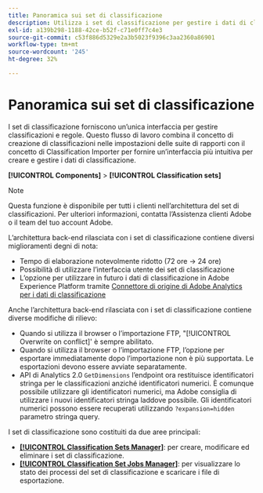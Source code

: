 ```yaml
---
title: Panoramica sui set di classificazione
description: Utilizza i set di classificazione per gestire i dati di classificazione.
exl-id: a139b298-1188-42ce-b52f-c71e0ff7c4e3
source-git-commit: c53f886d5329e2a3b5023f9396c3aa2360a86901
workflow-type: tm+mt
source-wordcount: '245'
ht-degree: 32%

---
```


# Panoramica sui set di classificazione

I set di classificazione forniscono un’unica interfaccia per gestire classificazioni e regole. Questo flusso di lavoro combina il concetto di creazione di classificazioni nelle impostazioni delle suite di rapporti con il concetto di Classification Importer per fornire un’interfaccia più intuitiva per creare e gestire i dati di classificazione.

**[!UICONTROL Components]** > **[!UICONTROL Classification sets]**

>[!NOTE]
>
>Questa funzione è disponibile per tutti i clienti nell’architettura del set di classificazioni. Per ulteriori informazioni, contatta l’Assistenza clienti Adobe o il team del tuo account Adobe.

L’architettura back-end rilasciata con i set di classificazione contiene diversi miglioramenti degni di nota:

* Tempo di elaborazione notevolmente ridotto (72 ore → 24 ore)
* Possibilità di utilizzare l’interfaccia utente dei set di classificazione
* L’opzione per utilizzare in futuro i dati di classificazione in Adobe Experience Platform tramite [Connettore di origine di Adobe Analytics per i dati di classificazione](https://experienceleague.adobe.com/docs/experience-platform/sources/connectors/adobe-applications/classifications.html)

Anche l’architettura back-end rilasciata con i set di classificazione contiene diverse modifiche di rilievo:

* Quando si utilizza il browser o l’importazione FTP, &quot;[!UICONTROL Overwrite on conflict]&#39; è sempre abilitato.
* Quando si utilizza il browser o l’importazione FTP, l’opzione per esportare immediatamente dopo l’importazione non è più supportata. Le esportazioni devono essere avviate separatamente.
* API di Analytics 2.0 `GetDimensions` l’endpoint ora restituisce identificatori stringa per le classificazioni anziché identificatori numerici. È comunque possibile utilizzare gli identificatori numerici, ma Adobe consiglia di utilizzare i nuovi identificatori stringa laddove possibile. Gli identificatori numerici possono essere recuperati utilizzando `?expansion=hidden` parametro stringa query.


I set di classificazione sono costituiti da due aree principali:

* [**[!UICONTROL Classification Sets Manager]**](set-manager.md): per creare, modificare ed eliminare i set di classificazione.
* [**[!UICONTROL Classification Set Jobs Manager]**](job-manager.md): per visualizzare lo stato dei processi del set di classificazione e scaricare i file di esportazione.
